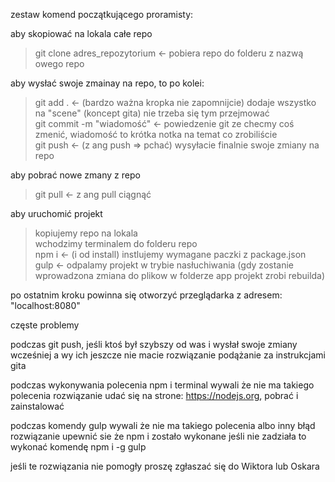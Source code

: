 zestaw komend początkującego proramisty: 

aby skopiować na lokala całe repo
> git clone adres_repozytorium <- pobiera repo do folderu z nazwą owego repo 

aby wysłać swoje zmainay na repo, to po kolei:
> git add . <- (bardzo ważna kropka nie zapomnijcie) dodaje wszystko na "scene" (koncept gita) nie trzeba się tym przejmować  
> git commit -m "wiadomość" <- powiedzenie git ze checmy coś zmenić, wiadomość to krótka notka na temat co zrobiliście  
> git push <- (z ang push => pchać) wysyłacie finalnie swoje zmiany na repo  

aby pobrać nowe zmany z repo
> git pull <- z ang pull ciągnąć 


aby uruchomić projekt
> kopiujemy repo na lokala  
> wchodzimy terminalem do folderu repo  
> npm i <- (i od install) instlujemy wymagane paczki z package.json  
> gulp <- odpalamy projekt w trybie nasłuchiwania (gdy zostanie wprowadzona zmiana do plikow w folderze app projekt zrobi rebuilda)  

po ostatnim kroku powinna się otworzyć przeglądarka z adresem: "localhost:8080"



częste problemy 

podczas git push, jeśli ktoś był szybszy od was i wysłał swoje zmiany wcześniej a wy ich jeszcze nie macie
rozwiązanie
podążanie za instrukcjami gita

podczas wykonywania polecenia npm i terminal wywali że nie ma takiego polecenia
rozwiązanie
udać się na strone: https://nodejs.org, pobrać i zainstalować

podczas komendy gulp wywali że nie ma takiego polecenia albo inny błąd
rozwiązanie
upewnić sie że npm i zostało wykonane jeśli nie zadziała to wykonać komendę npm i -g gulp


jeśli te rozwiązania nie pomogły proszę zgłaszać się do Wiktora lub Oskara